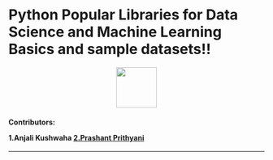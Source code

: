 # Python Popular Libraries for Data Science and Machine Learning Basics and sample datasets!!


<div id="badges" align="center">
<img height = "80px" src="https://github.com/yurijserrano/Github-Profile-Readme-Logos/blob/master/programming%20languages/python.svg" />

</div>
<h4>Contributors:<br>

1.Anjali Kushwaha
<a href="https://github.com/yellowflash1777" >2.Prashant Prithyani <br></a>
</h4>

<hr>
